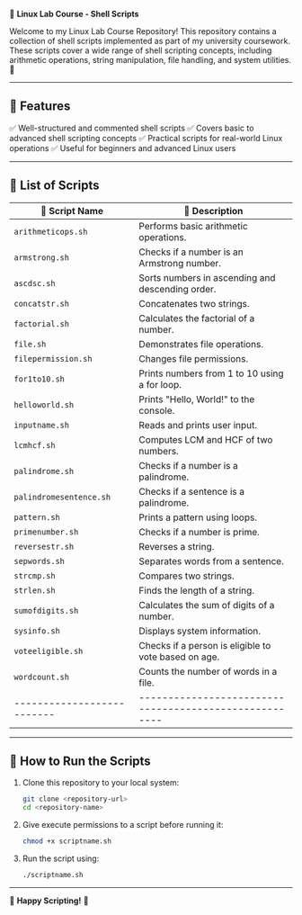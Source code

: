 🚀 **Linux Lab Course - Shell Scripts**

Welcome to my Linux Lab Course Repository! This repository contains a collection of shell scripts implemented as part of my university coursework. These scripts cover a wide range of shell scripting concepts, including arithmetic operations, string manipulation, file handling, and system utilities. 🌟

---

## 📌 Features
✅ Well-structured and commented shell scripts
✅ Covers basic to advanced shell scripting concepts
✅ Practical scripts for real-world Linux operations
✅ Useful for beginners and advanced Linux users

---

## 📜 List of Scripts

|     🔹 Script Name       |                   📄 Description                    |
|--------------------------|------------------------------------------------------|
| `arithmeticops.sh`       | Performs basic arithmetic operations.                |
| `armstrong.sh`           | Checks if a number is an Armstrong number.           |
| `ascdsc.sh`              | Sorts numbers in ascending and descending order.     |
| `concatstr.sh`           | Concatenates two strings.                            |
| `factorial.sh`           | Calculates the factorial of a number.                |
| `file.sh`                | Demonstrates file operations.                        |
| `filepermission.sh`      | Changes file permissions.                            |
| `for1to10.sh`            | Prints numbers from 1 to 10 using a for loop.        |
| `helloworld.sh`          | Prints "Hello, World!" to the console.               |
| `inputname.sh`           | Reads and prints user input.                         |
| `lcmhcf.sh`              | Computes LCM and HCF of two numbers.                 |
| `palindrome.sh`          | Checks if a number is a palindrome.                  |
| `palindromesentence.sh`  | Checks if a sentence is a palindrome.                |
| `pattern.sh`             | Prints a pattern using loops.                        |
| `primenumber.sh`         | Checks if a number is prime.                         |
| `reversestr.sh`          | Reverses a string.                                   |
| `sepwords.sh`            | Separates words from a sentence.                     |
| `strcmp.sh`              | Compares two strings.                                |
| `strlen.sh`              | Finds the length of a string.                        |
| `sumofdigits.sh`         | Calculates the sum of digits of a number.            |
| `sysinfo.sh`             | Displays system information.                         |
| `voteeligible.sh`        | Checks if a person is eligible to vote based on age. |
| `wordcount.sh`           | Counts the number of words in a file.                |
|--------------------------|------------------------------------------------------|
---

## 🚀 How to Run the Scripts

1. Clone this repository to your local system:
   ```sh
   git clone <repository-url>
   cd <repository-name>
   ```

2. Give execute permissions to a script before running it:
   ```sh
   chmod +x scriptname.sh
   ```

3. Run the script using:
   ```sh
   ./scriptname.sh
   ```

---

🎯 **Happy Scripting!** 🎯

